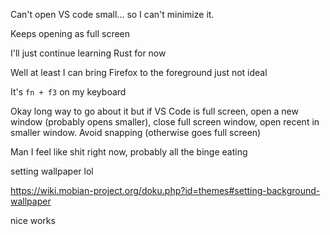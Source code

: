 Can't open VS code small... so I can't minimize it.

Keeps opening as full screen

I'll just continue learning Rust for now

Well at least I can bring Firefox to the foreground just not ideal

It's `fn + f3` on my keyboard

Okay long way to go about it but if VS Code is full screen, open a new window (probably opens smaller), close full screen window, open recent in smaller window. Avoid snapping (otherwise goes full screen)

Man I feel like shit right now, probably all the binge eating

setting wallpaper lol

https://wiki.mobian-project.org/doku.php?id=themes#setting-background-wallpaper

nice works
